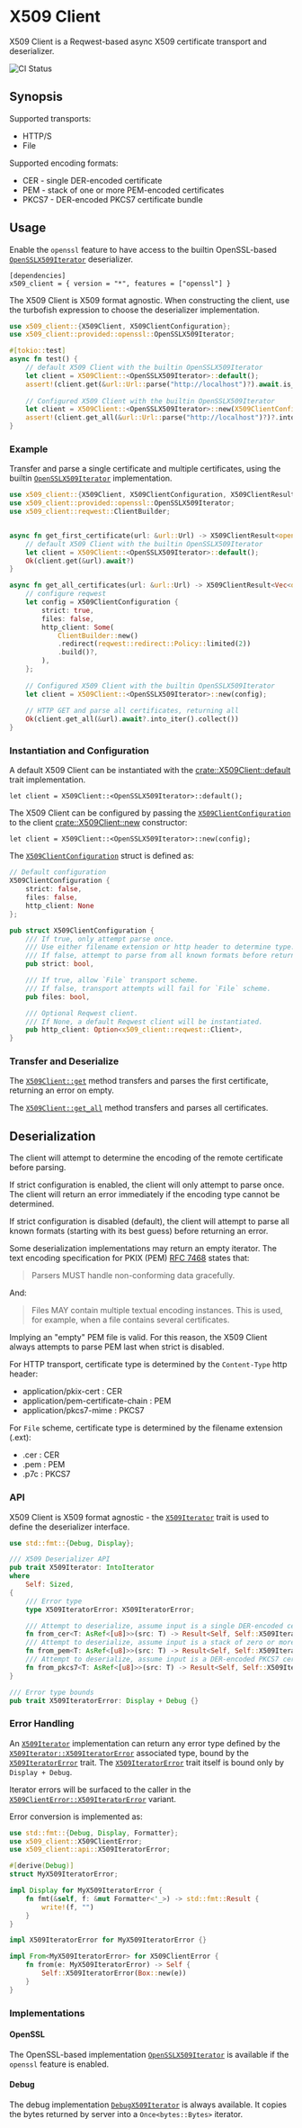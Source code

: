 # X509 Client

X509 Client is a Reqwest-based async X509 certificate transport and deserializer.

![CI Status](https://github.com/merlincinematic/x509-client/actions/workflows/ci.yaml/badge.svg)

## Synopsis

Supported transports:

* HTTP/S
* File

Supported encoding formats:

* CER - single DER-encoded certificate
* PEM - stack of one or more PEM-encoded certificates
* PKCS7 - DER-encoded PKCS7 certificate bundle

## Usage

Enable the `openssl` feature to have access to the builtin OpenSSL-based [`OpenSSLX509Iterator`](crate::provided::openssl::OpenSSLX509Iterator) deserializer.

````text
[dependencies]
x509_client = { version = "*", features = ["openssl"] }
````

The X509 Client is X509 format agnostic. When constructing the client, use the turbofish expression to choose the deserializer implementation.

```` rust
use x509_client::{X509Client, X509ClientConfiguration};
use x509_client::provided::openssl::OpenSSLX509Iterator;

#[tokio::test]
async fn test() {    
    // default X509 Client with the builtin OpenSSLX509Iterator 
    let client = X509Client::<OpenSSLX509Iterator>::default();    
    assert!(client.get(&url::Url::parse("http://localhost")?).await.is_ok());
    
    // Configured X509 Client with the builtin OpenSSLX509Iterator
    let client = X509Client::<OpenSSLX509Iterator>::new(X509ClientConfiguration::default());
    assert!(client.get_all(&url::Url::parse("http://localhost")?)?.into_inter().len() >= 0);
}
````

### Example

Transfer and parse a single certificate and multiple certificates, using the builtin [`OpenSSLX509Iterator`](crate::provided::openssl::OpenSSLX509Iterator) implementation.

```` rust
use x509_client::{X509Client, X509ClientConfiguration, X509ClientResult};
use x509_client::provided::openssl::OpenSSLX509Iterator;
use x509_client::reqwest::ClientBuilder;


async fn get_first_certificate(url: &url::Url) -> X509ClientResult<openssl::x509::X509> {
    // default X509 Client with the builtin OpenSSLX509Iterator 
    let client = X509Client::<OpenSSLX509Iterator>::default();    
    Ok(client.get(&url).await?)    
}

async fn get_all_certificates(url: &url::Url) -> X509ClientResult<Vec<openssl::x509::X509>> {
    // configure reqwest
    let config = X509ClientConfiguration {
        strict: true,
        files: false,
        http_client: Some(
            ClientBuilder::new()
            .redirect(reqwest::redirect::Policy::limited(2))
            .build()?,
        ),
    };
        
    // Configured X509 Client with the builtin OpenSSLX509Iterator
    let client = X509Client::<OpenSSLX509Iterator>::new(config);
            
    // HTTP GET and parse all certificates, returning all
    Ok(client.get_all(&url).await?.into_iter().collect())    
}
````

### Instantiation and Configuration

A default X509 Client can be instantiated with the [crate::X509Client::default](crate::X509Client::default) trait implementation.

```` text
let client = X509Client::<OpenSSLX509Iterator>::default();
````

The X509 Client can be configured by passing the [`X509ClientConfiguration`](crate::X509ClientConfiguration) to the client [crate::X509Client::new](crate::X509Client::new) constructor:

```` text
let client = X509Client::<OpenSSLX509Iterator>::new(config);
````

The  [`X509ClientConfiguration`](crate::X509ClientConfiguration) struct is defined as:

```` rust
// Default configuration
X509ClientConfiguration {
    strict: false,
    files: false,
    http_client: None
};

pub struct X509ClientConfiguration {
    /// If true, only attempt parse once. 
    /// Use either filename extension or http header to determine type.
    /// If false, attempt to parse from all known formats before returning error.
    pub strict: bool,

    /// If true, allow `File` transport scheme.
    /// If false, transport attempts will fail for `File` scheme.
    pub files: bool,

    /// Optional Reqwest client.
    /// If None, a default Reqwest client will be instantiated.
    pub http_client: Option<x509_client::reqwest::Client>,
}
````

### Transfer and Deserialize

The [`X509Client::get`](crate::X509Client::get) method transfers and parses the first certificate, returning an error on empty.

The [`X509Client::get_all`](crate::X509Client::get_all) method transfers and parses all certificates.

## Deserialization

The client will attempt to determine the encoding of the remote certificate before parsing.

If strict configuration is enabled, the client will only attempt to parse once. The client will return an error immediately if the encoding type cannot be determined.

If strict configuration is disabled (default), the client will attempt to parse all known formats (starting with its best guess) before returning an error.

Some deserialization implementations may return an empty iterator. The text encoding specification for PKIX (PEM) [RFC 7468](https://www.rfc-editor.org/rfc/rfc7468) states that:

> Parsers MUST handle non-conforming data gracefully.

And:

> Files MAY contain multiple textual encoding instances.  This is used,
for example, when a file contains several certificates.

Implying an "empty" PEM file is valid. For this reason, the X509 Client always attempts to parse PEM last when strict is disabled.

For HTTP transport, certificate type is determined by the `Content-Type` http header:
* application/pkix-cert : CER
* application/pem-certificate-chain : PEM
* application/pkcs7-mime : PKCS7

For `File` scheme, certificate type is determined by the filename extension (.ext):
* .cer : CER
* .pem : PEM
* .p7c : PKCS7

### API

X509 Client is X509 format agnostic - the [`X509Iterator`](crate::api::X509Iterator) trait is used to define the deserializer interface.

```` rust
use std::fmt::{Debug, Display};

/// X509 Deserializer API
pub trait X509Iterator: IntoIterator
where
    Self: Sized,
{
    /// Error type
    type X509IteratorError: X509IteratorError;

    /// Attempt to deserialize, assume input is a single DER-encoded certificate
    fn from_cer<T: AsRef<[u8]>>(src: T) -> Result<Self, Self::X509IteratorError>;
    /// Attempt to deserialize, assume input is a stack of zero or more PEM-encoded certificates
    fn from_pem<T: AsRef<[u8]>>(src: T) -> Result<Self, Self::X509IteratorError>;
    /// Attempt to deserialize, assume input is a DER-encoded PKCS7 certificate bundle
    fn from_pkcs7<T: AsRef<[u8]>>(src: T) -> Result<Self, Self::X509IteratorError>;
}

/// Error type bounds
pub trait X509IteratorError: Display + Debug {}
````

### Error Handling 

An [`X509Iterator`](crate::api::X509Iterator) implementation can return any error type defined by the [`X509Iterator::X509IteratorError`](crate::api::X509Iterator::X509IteratorError) associated type, bound by the [`X509IteratorError`](crate::api::X509IteratorError) trait. The [`X509IteratorError`](crate::api::X509IteratorError) trait itself is bound only by `Display + Debug`.

Iterator errors will be surfaced to the caller in the [`X509ClientError::X509IteratorError`](crate::X509ClientError::X509IteratorError) variant.

Error conversion is implemented as:
```` rust
use std::fmt::{Debug, Display, Formatter};
use x509_client::X509ClientError;
use x509_client::api::X509IteratorError;

#[derive(Debug)]
struct MyX509IteratorError;

impl Display for MyX509IteratorError {
    fn fmt(&self, f: &mut Formatter<'_>) -> std::fmt::Result {
        write!(f, "")
    }
}

impl X509IteratorError for MyX509IteratorError {}

impl From<MyX509IteratorError> for X509ClientError {
    fn from(e: MyX509IteratorError) -> Self {
        Self::X509IteratorError(Box::new(e))
    }
}
````

### Implementations

#### OpenSSL

The OpenSSL-based implementation [`OpenSSLX509Iterator`](crate::provided::openssl::OpenSSLX509Iterator) is available if the `openssl` feature is enabled.

#### Debug

The debug implementation [`DebugX509Iterator`](crate::provided::debug::DebugX509Iterator) is always available. It copies the bytes returned by server into a `Once<bytes::Bytes>` iterator.

